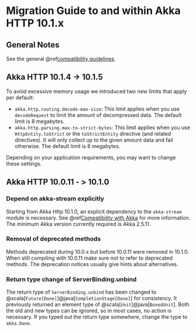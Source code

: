 # Migration Guide to and within Akka HTTP 10.1.x

## General Notes

See the general @ref[compatibility guidelines](../compatibility-guidelines.md).

## Akka HTTP 10.1.4 -> 10.1.5

To avoid excessive memory usage we introduced two new limits that apply per default:

 * `akka.http.routing.decode-max-size`: This limit applies when you use `decodeRequest` to limit the amount of decompressed data. The default limit is 8 megabytes.
 * `akka.http.parsing.max-to-strict-bytes`: This limit applies when you use `HttpEntity.toStrict` or the `toStrictEntity` directive (and related directives). It will only collect up to the given amount data and fail otherwise. The default limit is 8 megabytes.

Depending on your application requirements, you may want to change these settings.

## Akka HTTP 10.0.11 - > 10.1.0

### Depend on akka-stream explicitly

Starting from Akka Http 10.1.0, an explicit dependency to the `akka-stream` module is necessary. See
@ref[Compatibility with Akka](../compatibility-guidelines.md#compatibility-with-akka) for more information. The minimum
Akka version currently required is Akka 2.5.11.

### Removal of deprecated methods

Methods deprecated during 10.0.x but before 10.0.11 were removed in 10.1.0. When still compiling with 10.0.11 make sure
not to refer to deprecated methods. The deprecation notices usually give hints about alternatives.

### Return type change of ServerBinding.unbind

The return type of `ServerBinding.unbind` has been changed to @scala[`Future[Done]`]@java[`CompletionStage[Done]`] for
consistency. It previously returned an element type of @scala[`Unit`]@java[`BoxedUnit`]. Both the old and new
types can be ignored, so in most cases, no action is necessary. If you typed out the return type somewhere, change the
type to `akka.Done`.